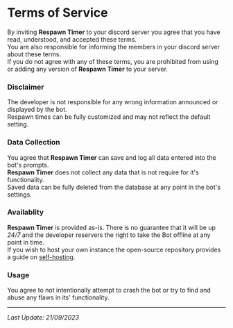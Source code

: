 # Terms of Service
By inviting **Respawn Timer** to your discord server you agree that you have read, understood, and accepted these terms.  
You are also responsible for informing the members in your discord server about these terms.   
If you do not agree with any of these terms, you are prohibited from using or adding any version of **Respawn Timer** to your server.  

### Disclaimer
The developer is not responsible for any wrong information announced or displayed by the bot.  
Respawn times can be fully customized and may not reflect the default setting.  

### Data Collection
You agree that **Respawn Timer** can save and log all data entered into the bot's prompts.  
**Respawn Timer** does not collect any data that is not require for it's functionality.  
Saved data can be fully deleted from the database at any point in the bot's settings.  

### Availablity
**Respawn Timer** is provided as-is. There is no guarantee that it will be up *24/7* and the developer reservers the right to take the Bot offline at any point in time.  
If you wish to host your own instance the open-source repository provides a guide on [self-hosting](https://github.com/realdegrees/wartimer/blob/develop/README.md#-deployment---docker).  

### Usage
You agree to not intentionally attempt to crash the bot or try to find and abuse any flaws in its' functionality. 
___________
*Last Update: 21/09/2023*